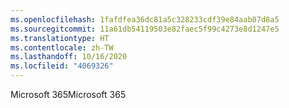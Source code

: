 ```yaml
---
ms.openlocfilehash: 1fafdfea36dc81a5c328233cdf39e84aab07d8a5
ms.sourcegitcommit: 11a61db54119503e82faec5f99c4273e8d1247e5
ms.translationtype: HT
ms.contentlocale: zh-TW
ms.lasthandoff: 10/16/2020
ms.locfileid: "4069326"
---
```

<span data-ttu-id="0374d-101">Microsoft 365</span><span class="sxs-lookup"><span data-stu-id="0374d-101">Microsoft 365</span></span>